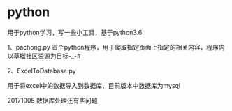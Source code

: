 # python
用于python学习，写一些小工具，基于python3.6

1、pachong.py
首个python程序，用于爬取指定页面上指定的相关内容，程序内以草榴社区资源为目标-_-#

2、ExcelToDatabase.py

用于将excel中的数据导入到数据库，目前版本中数据库为mysql

20171005  数据库处理还有些问题
